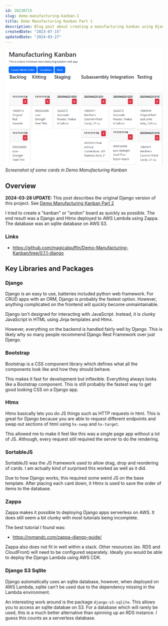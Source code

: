 ```yaml
---
id: 20230715
slug: demo-manufacturing-kanban-1
title: Demo Manufacturing Kanban Part 1
description: Blog post about creating a manufacturing kanban using Django, HTMX, and Bootstrap.
createdDate: "2023-07-15"
updatedDate: "2024-03-27"
---
```

![demo mfg kanban screenshot](/static/content/images/blog/20230715_mfg_kanban.png)
*Screenshot of some cards in Demo Manufacturing Kanban*
## Overview

**2024-03-28 UPDATE:** This post describes the original Django version of this project. See [Demo Manufacturing Kanban Part 2](/blog/20240327/) 

I tried to create a "kanban" or "andon" board as quickly as possible. The end result was a Django and Htmx deployed to AWS Lambda using Zappa. The database was an sqlite database on AWS S3.

### Links
- https://github.com/magicalpuffin/Demo-Manufacturing-Kanban/tree/0.1.1-django

## Key Libraries and Packages

### Django

Django is an easy to use, batteries included python web framework. For CRUD apps with an ORM, Django is probably the fastest option. However, anything complicated on the frontend will quickly become unmaintainable.

Django isn't designed for interacting with JavaScript. Instead, it is clunky JavaScript in HTML using Jinja templates and  Htmx.

However, everything on the backend is handled fairly well by Django. This is likely why so many people recommend Django Rest Framework over just Django.

### Bootstrap

Bootstrap is a CSS component library which defines what all the components look like and how they should behave.

This makes it fast for development but inflexible. Everything always looks like a Bootstrap component. This is still probably the fastest way to get good looking CSS on a Django app.

### Htmx

Htmx basically lets you do JS things such as HTTP requests in html. This is great for Django because you are able to request different endpoints and swap out sections of html using `hx-swap` and `hx-target`.

This allowed me to make it feel like this was a single page app without a lot of JS. Although, every request still required the server to do the rendering.

### SortableJS

SortableJS was the JS framework used to allow drag, drop and reordering of cards. I am actually kind of surprised this worked as well as it did.

Due to how Django works, this required some weird JS on the base template. After placing each card down, it Htmx is used to save the order of items to the database.

### Zappa

Zappa makes it possible to deploying Django apps serverless on AWS. It does still seem a bit clunky with most tutorials being incomplete. 

The best tutorial I found was:
- https://romandc.com/zappa-django-guide/

Zappa also does not fit in well within a stack. Other resources (ex. RDS and CloudFront) will need to be configured separately. Ideally you would be able to deploy the Django Lambda using AWS CDK.

### Django S3 Sqlite

Django automatically uses an sqlite database, however, when deployed on AWS Lambda, sqlite can't be used due to the dependency missing in the Lambda environment.

An interesting work around is the package `django-s3-sqlite`. This allows you to access an sqlite databae on S3. For a database which will rarely be used, this is a much better alternative than spinning up an RDS instance. I guess this counts as a serverless database.
